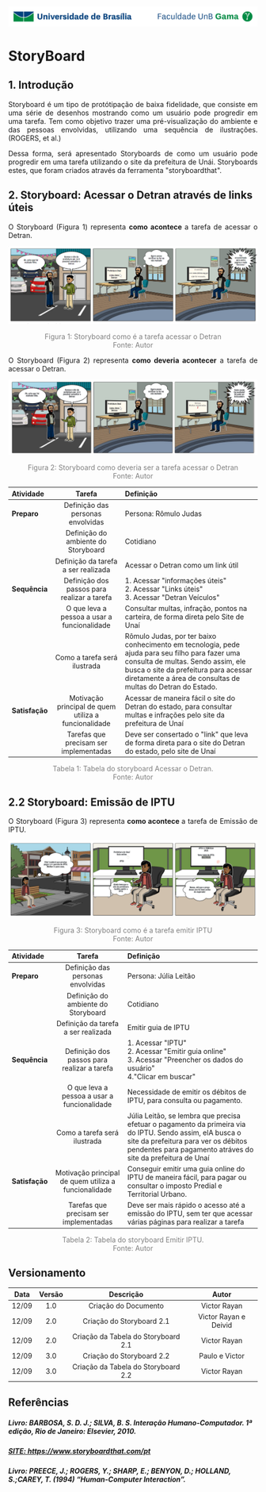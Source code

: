 ![UnB](../../img/unb.jpg)

# StoryBoard

## 1. Introdução

<p align = "justify">Storyboard é um tipo de protótipação de baixa fidelidade, que consiste em uma série de
desenhos mostrando como um usuário pode progredir em uma tarefa. Tem como objetivo trazer uma pré-visualização do ambiente e das pessoas envolvidas, utilizando uma sequência de ilustrações. (ROGERS, et al.)</p>

<p align = "justify">Dessa forma, será apresentado Storyboards de como um usuário pode progredir em uma tarefa utilizando o site da prefeitura de Unái. Storyboards estes, que foram criados através da ferramenta "storyboardthat".</p>

## 2. Storyboard: Acessar o Detran através de links úteis

<p align = "justify"> O Storyboard (Figura 1) representa <b> como acontece </b> a tarefa de acessar o Detran. </p>
<a href="../../../img/detranstoryfalso.png" title="Clique aqui para ampliar" ><img src="../../../img/detranstoryfalso.png"/></a>
<p align = "center" style="color:grey">Figura 1: Storyboard como é a tarefa acessar o Detran</br>
Fonte: Autor</p>

<p align = "justify"> O Storyboard (Figura 2) representa <b>como deveria acontecer</b> a tarefa de acessar o Detran. </p>

<a href="../../../img/detranstoryreal.jpg" title="Clique aqui para ampliar" ><img src="../../../img/detranstoryreal.jpg"/></a>
<p align = "center"  style="color:grey">Figura 2: Storyboard como deveria ser a tarefa acessar o Detran</br>
Fonte: Autor</p>


|   Atividade   |  Tarefa  |    Definição    |
| :---         |     :---:      |          :--- |
| <b>Preparo</b>   | Definição das personas envolvidas | Persona: Rômulo Judas |
|           | Definição do ambiente do Storyboard | Cotidiano |
|  | Definição da tarefa a ser realizada | Acessar o Detran como um link útil |
|<b>Sequência</b> |    Definição dos passos para realizar a tarefa|  1. Acessar "informações úteis"<br>2. Acessar "Links úteis"<br>3. Acessar "Detran Veículos"|
|            |  O que leva a pessoa a usar a funcionalidade | Consultar multas, infração, pontos na carteira, de forma direta pelo Site de Unaí |
|            |  Como a tarefa será ilustrada   | Rômulo Judas, por ter baixo conhecimento em tecnologia, pede ajuda para seu filho para fazer uma consulta de multas. Sendo assim, ele busca o site da prefeitura para acessar diretamente a área de consultas de multas do Detran do Estado.     |
|<b>Satisfação</b> | Motivação principal de quem utiliza a funcionalidade   | Acessar de maneira fácil o site do Detran do estado, para consultar multas e infrações pelo site da prefeitura de Unaí |
|             | Tarefas que precisam ser implementadas | Deve ser consertado o "link" que leva de forma direta para o site do Detran do estado, pelo site de Unaí |
<p align = "center"  style="color:grey">Tabela 1: Tabela do storyboard Acessar o Detran.</br>
Fonte: Autor</p>

## 2.2 Storyboard: Emissão de IPTU

<p align = "justify"> O Storyboard (Figura 3) representa <b> como acontece </b> a tarefa de Emissão de IPTU. </p>

<a href="../../../img/storyjulia.png" title="Clique aqui para ampliar" ><img src="../../../img/storyjulia.png"/></a>
<p align = "center" style="color:grey">Figura 3: Storyboard como é a tarefa emitir IPTU</br>
Fonte: Autor</p>



|   Atividade   |  Tarefa  |    Definição    |
| :---         |     :---:      |          :--- |
| <b>Preparo</b>   | Definição das personas envolvidas | Persona: Júlia Leitão |
|           | Definição do ambiente do Storyboard | Cotidiano |
|  | Definição da tarefa a ser realizada | Emitir guia de IPTU |
|<b>Sequência</b> |    Definição dos passos para realizar a tarefa|  1. Acessar "IPTU"<br>2. Acessar "Emitir guia online"<br>3. Acessar "Preencher os dados do usuário"<br>4."Clicar em buscar"|
|            |  O que leva a pessoa a usar a funcionalidade | Necessidade de emitir os débitos de IPTU, para consulta ou pagamento. |
|            |  Como a tarefa será ilustrada   | Júlia Leitão, se lembra que precisa efetuar o pagamento da primeira via do IPTU. Sendo assim, elA busca o site da prefeitura para ver os débitos pendentes para pagamento atráves do site da prefeitura de Unaí     |
|<b>Satisfação</b> | Motivação principal de quem utiliza a funcionalidade   | Conseguir emitir uma guia online do IPTU de maneira fácil, para pagar ou consultar o imposto Predial e Territorial Urbano. |
|             | Tarefas que precisam ser implementadas | Deve ser mais rápido o acesso até a emissão do IPTU, sem ter que acessar várias páginas para realizar a tarefa |
<p align = "center"  style="color:grey">Tabela 2: Tabela do storyboard Emitir IPTU.</br>
Fonte: Autor</p>



## Versionamento

| Data | Versão |           Descrição             |    Autor    |
|:----:|:------:|:-------------------------------:|:-----------:|
|12/09 |1.0     |     Criação do Documento        | Victor Rayan |
|12/09 |2.0    |     Criação do Storyboard 2.1     | Victor Rayan e Deivid |
|12/09 |2.0 |Criação da Tabela do Storyboard 2.1 | Victor Rayan |
|12/09 |3.0 | Criação do Storyboard 2.2 | Paulo e Victor |
|12/09 |3.0 | Criação da Tabela do Storyboard 2.2 | Victor Rayan |


## Referências

##### Livro: BARBOSA, S. D. J.; SILVA, B. S. Interação Humano-Computador. 1ª edição, Rio de Janeiro: Elsevier, 2010.
##### <a href="https://www.storyboardthat.com/pt">SITE: https://www.storyboardthat.com/pt</a>
##### Livro: PREECE, J.; ROGERS, Y.; SHARP, E.; BENYON, D.; HOLLAND, S.;CAREY, T. (1994) “Human-Computer Interaction”. 
